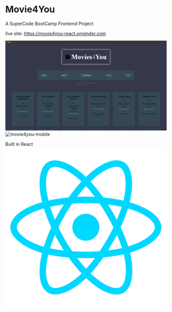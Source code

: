 # Movie4You

A SuperCode BootCamp Frontend Project

live site: https://movie4you-react.onrender.com

![Desktop Version of Movie4You](public\img\desktop.png) 
![movie4you-mobile](https://github.com/MichaelGee76/movie4you-react/assets/119419242/81ffe51b-ad71-4d60-a52e-f7bcaa798c3e)

Built in React ![React Logo](public\img\react.png)
